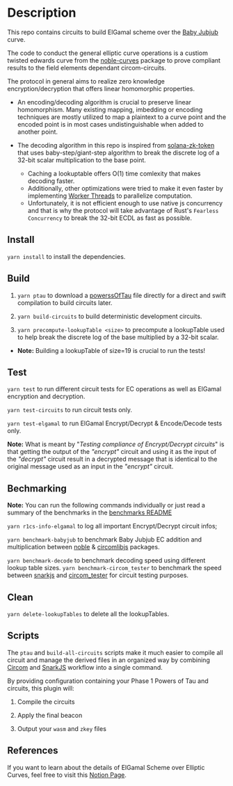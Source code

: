 
# Description

  

This repo contains circuits to build ElGamal scheme over the [Baby Jubjub](https://eips.ethereum.org/EIPS/eip-2494) curve.

The code to conduct the general elliptic curve operations is a custiom twisted edwards curve from the [noble-curves]("https://github.com/paulmillr/noble-curves") package to prove compliant results to the field elements dependant circom-circuits.

The protocol in general aims to realize zero knowledge encryption/decryption that offers linear homomorphic properties.

 - An encoding/decoding algorithm is crucial to preserve linear homomorphism. Many existing mapping, imbedding or encoding techniques are mostly utilized to map a plaintext to a curve point and the encoded point is in most cases undistinguishable when added to another point.

- The decoding algorithm in this repo is inspired from [solana-zk-token]("https://github.com/solana-labs/solana/tree/master/zk-token-sdk/src") that uses baby-step/giant-step algorithm to break the discrete log of a 32-bit scalar multiplication to the base point. 

  - Caching a lookuptable offers O(1) time comlexity that makes decoding faster. 
  - Additionally, other optimizations were tried to make it even faster by implementing [Worker Threads]("https://nodejs.org/api/worker_threads.html#workergetenvironmentdatakey") to parallelize computation.
  - Unfortunately, it is not efficient enough to use native js concurrency and that is why the protocol will take advantage of Rust's ```Fearless Concurrency``` to break the 32-bit ECDL as fast as possible.

  

## Install

  

`yarn install` to install the dependencies.

  

## Build

1. `yarn ptau` to download a [powerssOfTau]("https://hermezptau.blob.core.windows.net/ptau/powersOfTau28_hez_final_15.ptau") file directly for a direct and swift compilation to build circuits later.

2. `yarn build-circuits` to build deterministic development circuits.
 
3. `yarn precompute-lookupTable <size>` to precompute a lookupTable used to help break the discrete log of the base multiplied by a 32-bit scalar. 

  - **Note:** Building a lookupTable of size=19 is crucial to run the tests! 





  

## Test

  

`yarn test` to run different circuit tests for EC operations as well as ElGamal encryption and decryption.

`yarn test-circuits` to run circuit tests only.

`yarn test-elgamal` to run ElGamal Encrypt/Decrypt & Encode/Decode tests only.

**Note:** What is meant by "*Testing compliance of Encrypt/Decrypt circuits*" is that getting the output of the *"encrypt"* circuit and using it as the input of the *"decrypt"* circuit result in a decrypted message that is identical to the original message used as an input in the *"encrypt"* circuit.
  

## Bechmarking

**Note:** You can run the following commands individually or just read a summary of the benchmarks in the [benchmarks README](./benchmark/README.md)

`yarn r1cs-info-elgamal` to log all important Encrypt/Decrypt circuit infos;

`yarn benchmark-babyjub` to benchmark Baby Jubjub EC addition and multiplication between [noble](https://github.com/paulmillr/noble-curves) & [circomlibjs](https://github.com/iden3/circomlibjs/blob/main/src/babyjub.js) packages.

`yarn benchmark-decode` to benchmark decoding speed using different lookup table sizes.
`yarn benchmark-circom_tester` to benchmark the speed between [snarkjs](https://github.com/iden3/snarkjs/tree/master) and [circom_tester](https://github.com/iden3/circom_tester) for circuit testing purposes.



  


## Clean

`yarn delete-lookupTables` to delete all the lookupTables.
  
  

## Scripts

  

The ```ptau``` and ```build-all-circuits``` scripts make it much easier to compile all circuit and manage the derived files in an organized way by combining [Circom](https://github.com/iden3/circom) and [SnarkJS](https://github.com/iden3/snarkjs) workflow into a single command.

  

By providing configuration containing your Phase 1 Powers of Tau and circuits, this plugin will:

  

1. Compile the circuits

2. Apply the final beacon

3. Output your `wasm` and `zkey` files

  

## References

  

If you want to learn about the details of ElGamal Scheme over Elliptic Curves, feel free to visit this [Notion Page](https://www.notion.so/BN254-ElGamal-Scheme-794db63513a04ff1bf76412fc91616ea).